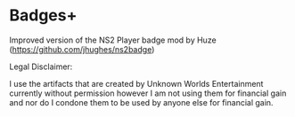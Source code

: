 Badges+
========

Improved version of the NS2 Player badge mod by Huze (https://github.com/jhughes/ns2badge)

Legal Disclaimer:

I use the artifacts that are created by Unknown Worlds Entertainment currently without permission however 
I am not using them for financial gain and nor do I condone them to be used by anyone else for financial gain.